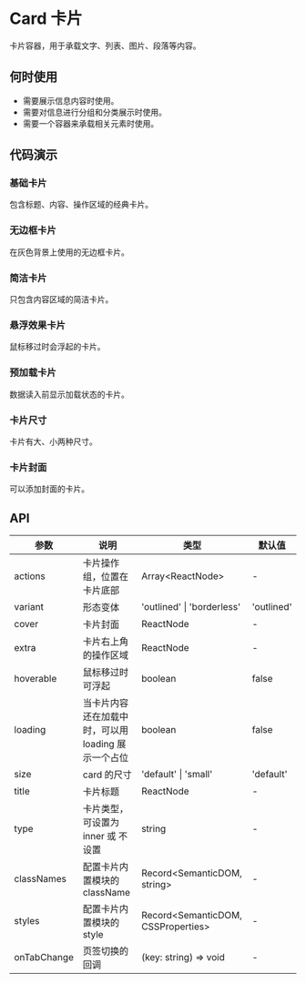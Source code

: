 # Card 卡片

卡片容器，用于承载文字、列表、图片、段落等内容。

## 何时使用

- 需要展示信息内容时使用。
- 需要对信息进行分组和分类展示时使用。
- 需要一个容器来承载相关元素时使用。

## 代码演示

### 基础卡片

包含标题、内容、操作区域的经典卡片。

<code src="./demo/basic.tsx"></code>

### 无边框卡片

在灰色背景上使用的无边框卡片。

<code src="./demo/borderless.tsx"></code>

### 简洁卡片

只包含内容区域的简洁卡片。

<code src="./demo/simple.tsx"></code>

### 悬浮效果卡片

鼠标移过时会浮起的卡片。
<code src="./demo/hoverable.tsx"></code>

### 预加载卡片

数据读入前显示加载状态的卡片。
<code src="./demo/loading.tsx"></code>

### 卡片尺寸

卡片有大、小两种尺寸。
<code src="./demo/size.tsx"></code>

### 卡片封面

可以添加封面的卡片。
<code src="./demo/cover.tsx"></code>

## API

| 参数 | 说明 | 类型 | 默认值 |
| --- | --- | --- | --- |
| actions | 卡片操作组，位置在卡片底部 | Array\<ReactNode> | - |
| variant | 形态变体 | 'outlined' \| 'borderless' | 'outlined' |
| cover | 卡片封面 | ReactNode | - |
| extra | 卡片右上角的操作区域 | ReactNode | - |
| hoverable | 鼠标移过时可浮起 | boolean | false |
| loading | 当卡片内容还在加载中时，可以用 loading 展示一个占位 | boolean | false |
| size | card 的尺寸 | 'default' \| 'small' | 'default' |
| title | 卡片标题 | ReactNode | - |
| type | 卡片类型，可设置为 inner 或 不设置 | string | - |
| classNames | 配置卡片内置模块的 className | Record<SemanticDOM, string> | - |
| styles | 配置卡片内置模块的 style | Record<SemanticDOM, CSSProperties> | - |
| onTabChange | 页签切换的回调 | (key: string) => void | - | 
